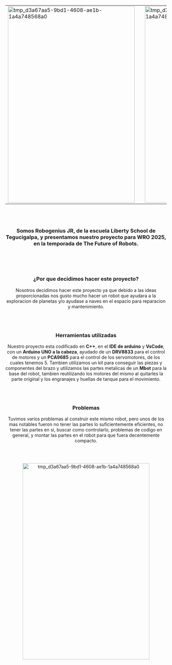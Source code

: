 <div align="center">
<table>
  <tr>
    <td><img width="396" height="612" alt="tmp_d3a67aa5-9bd1-4608-ae1b-1a4a748568a0" src="https://github.com/user-attachments/assets/f0590662-503c-4829-91e4-af4fe89cfa5e" /></td>   
    <td width="40"></td>
    <td><img width="396" height="612" alt="tmp_d3a67aa5-9bd1-4608-ae1b-1a4a748568a0" src="https://wro-association.org/wp-content/uploads/WRO-2025-Theme-Logo_Vector_18Nov-400x308.png" /></td>
  </tr>
</table>
</div>

<br><br>

<div align="center">
  <h3>Somos Robogenius JR, de la escuela Liberty School de Tegucigalpa, y presentamos nuestro proyecto para WRO 2025, en la temporada de The Future of Robots.</h3>
</div>

<br><br><br>

<div align="center">
  <h3>¿Por que decidimos hacer este proyecto?</h3>
  <p>Nosotros decidimos hacer este proyecto ya que debido a las ideas proporcionadas nos gusto mucho hacer un robot que ayudara a la exploracion de planetas y/o ayudase a naves en el espacio para reparacion y mantenimiento.</p>
</div>

<br><br>

<div align="center">
  <h3>Herramientas utilizadas</h3>
  <p>Nuestro proyecto esta codificado en <strong>C++</strong>, en el <strong>IDE de arduino</strong> y <strong>VsCode</strong>, con un <strong>Arduino UNO a la cabeza</strong>, ayudado de un <strong>DRV8833</strong> para el control de motores y un <strong>PCA9685</strong> para el control de los servomotores, de los cuales tenemos 5. Tambien utilizamos un kit para conseguir las piezas y componentes del brazo y utilizamos las partes metalicas de un <strong>Mbot</strong> para la base del robot, tambien reutilizando los motores del mismo al quitarles la parte original y los engranajes y huellas de tanque para el movimiento.</p>

<br><br>
<div align="center">
  <h3>Problemas</h3>
  <p>Tuvimos varios problemas al construir este mismo robot, pero unos de los mas notables fueron no tener las partes lo suficientemente eficientes, no tener las partes en si, buscar como controlarlo, problemas de codigo en general, y montar las partes en el robot para que fuera decentemente compacto.</p>
</div>

<br><br>

<div align="center">
  <img width="396" height="612" alt="tmp_d3a67aa5-9bd1-4608-ae1b-1a4a748568a0" src="https://drive.google.com/uc?export=view&id=1t8BiJuN4BueURUKQhulNi_TWskr9dtil" />
</div>



